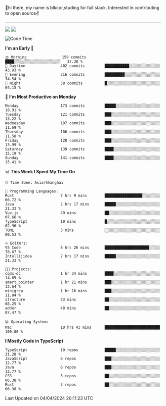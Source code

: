 👋hi there, my name is blkcor,studing for full stack.
Interested in contributing to open source✌️

<hr/>

![](https://github-readme-stats.vercel.app/api?username=blkcor)
<a href="https://github.com/blkcor/github-readme-stats">
    <img align="left" src="https://github-readme-stats.vercel.app/api/top-langs/?username=blkcor&hide=jupyter%20notebook,shaderlab,tex,c%23&langs_count=9" />
</a>


<!--START_SECTION:waka-->
![Code Time](http://img.shields.io/badge/Code%20Time-1%2C007%20hrs%201%20min-blue)

**I'm an Early 🐤** 

```text
🌞 Morning                159 commits         ████░░░░░░░░░░░░░░░░░░░░░   17.38 % 
🌆 Daytime                402 commits         ███████████░░░░░░░░░░░░░░   43.93 % 
🌃 Evening                316 commits         █████████░░░░░░░░░░░░░░░░   34.54 % 
🌙 Night                  38 commits          █░░░░░░░░░░░░░░░░░░░░░░░░   04.15 % 
```
📅 **I'm Most Productive on Monday** 

```text
Monday                   173 commits         █████░░░░░░░░░░░░░░░░░░░░   18.91 % 
Tuesday                  121 commits         ███░░░░░░░░░░░░░░░░░░░░░░   13.22 % 
Wednesday                107 commits         ███░░░░░░░░░░░░░░░░░░░░░░   11.69 % 
Thursday                 106 commits         ███░░░░░░░░░░░░░░░░░░░░░░   11.58 % 
Friday                   128 commits         ███░░░░░░░░░░░░░░░░░░░░░░   13.99 % 
Saturday                 139 commits         ████░░░░░░░░░░░░░░░░░░░░░   15.19 % 
Sunday                   141 commits         ████░░░░░░░░░░░░░░░░░░░░░   15.41 % 
```


📊 **This Week I Spent My Time On** 

```text
🕑︎ Time Zone: Asia/Shanghai

💬 Programming Languages: 
Rust                     7 hrs 9 mins        █████████████████░░░░░░░░   66.72 % 
Java                     2 hrs 17 mins       █████░░░░░░░░░░░░░░░░░░░░   21.33 % 
Vue.js                   49 mins             ██░░░░░░░░░░░░░░░░░░░░░░░   07.66 % 
TypeScript               19 mins             █░░░░░░░░░░░░░░░░░░░░░░░░   02.96 % 
TOML                     3 mins              ░░░░░░░░░░░░░░░░░░░░░░░░░   00.53 % 

🔥 Editors: 
VS Code                  8 hrs 26 mins       ████████████████████░░░░░   78.67 % 
Intellijidea             2 hrs 17 mins       █████░░░░░░░░░░░░░░░░░░░░   21.33 % 

🐱‍💻 Projects: 
cqdx-dc                  1 hr 34 mins        ████░░░░░░░░░░░░░░░░░░░░░   14.65 % 
smart_pointer            1 hr 21 mins        ███░░░░░░░░░░░░░░░░░░░░░░   12.64 % 
minigrep                 1 hr 16 mins        ███░░░░░░░░░░░░░░░░░░░░░░   11.84 % 
structure                53 mins             ██░░░░░░░░░░░░░░░░░░░░░░░   08.25 % 
adder                    48 mins             ██░░░░░░░░░░░░░░░░░░░░░░░   07.47 % 

💻 Operating System: 
Mac                      10 hrs 43 mins      █████████████████████████   100.00 % 
```

**I Mostly Code in TypeScript** 

```text
TypeScript               10 repos            █████░░░░░░░░░░░░░░░░░░░░   21.28 % 
JavaScript               6 repos             ███░░░░░░░░░░░░░░░░░░░░░░   12.77 % 
Java                     6 repos             ███░░░░░░░░░░░░░░░░░░░░░░   12.77 % 
CSS                      3 repos             ██░░░░░░░░░░░░░░░░░░░░░░░   06.38 % 
Rust                     3 repos             ██░░░░░░░░░░░░░░░░░░░░░░░   06.38 % 
```




 Last Updated on 04/04/2024 20:11:23 UTC
<!--END_SECTION:waka-->


